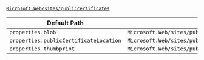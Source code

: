 [`Microsoft.Web/sites/publiccertificates`](https://docs.microsoft.com/en-us/azure/templates/microsoft.web/sites/publiccertificates)

| Default Path | Alias |
|---|---|
| `properties.blob` | `Microsoft.Web/sites/publiccertificates/blob` |
| `properties.publicCertificateLocation` | `Microsoft.Web/sites/publiccertificates/publicCertificateLocation` |
| `properties.thumbprint` | `Microsoft.Web/sites/publiccertificates/thumbprint` |

